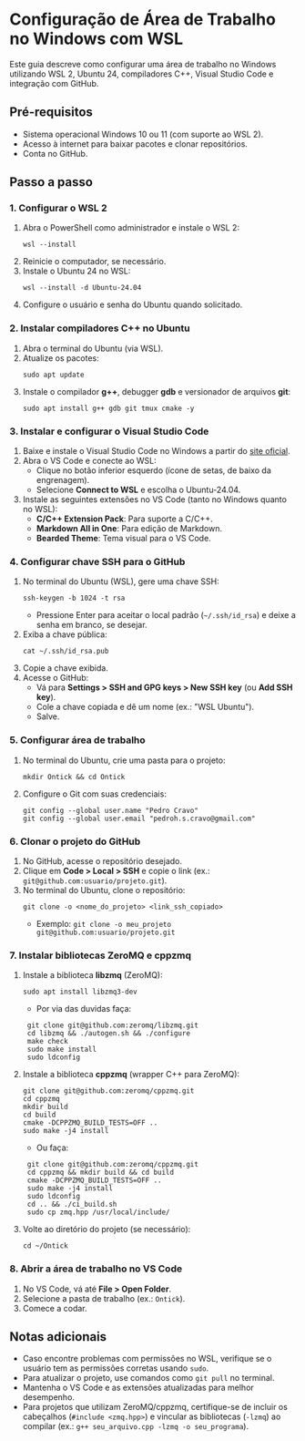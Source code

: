# Configuração de Área de Trabalho no Windows com WSL

Este guia descreve como configurar uma área de trabalho no Windows utilizando WSL 2, Ubuntu 24, compiladores C++, Visual Studio Code e integração com GitHub.

## Pré-requisitos
- Sistema operacional Windows 10 ou 11 (com suporte ao WSL 2).
- Acesso à internet para baixar pacotes e clonar repositórios.
- Conta no GitHub.

## Passo a passo

### 1. Configurar o WSL 2
1. Abra o PowerShell como administrador e instale o WSL 2:
   ```
   wsl --install
   ```
2. Reinicie o computador, se necessário.
3. Instale o Ubuntu 24 no WSL:
   ```
   wsl --install -d Ubuntu-24.04
   ```
4. Configure o usuário e senha do Ubuntu quando solicitado.

### 2. Instalar compiladores C++ no Ubuntu
1. Abra o terminal do Ubuntu (via WSL).
2. Atualize os pacotes:
   ```
   sudo apt update
   ```
3. Instale o compilador **g++**, debugger **gdb** e versionador de arquivos **git**:
   ```
   sudo apt install g++ gdb git tmux cmake -y
   ```

### 3. Instalar e configurar o Visual Studio Code
1. Baixe e instale o Visual Studio Code no Windows a partir do [site oficial](https://code.visualstudio.com/).
2. Abra o VS Code e conecte ao WSL:
   - Clique no botão inferior esquerdo (ícone de setas, de baixo da engrenagem).
   - Selecione **Connect to WSL** e escolha o Ubuntu-24.04.
3. Instale as seguintes extensões no VS Code (tanto no Windows quanto no WSL):
   - **C/C++ Extension Pack**: Para suporte a C/C++.
   - **Markdown All in One**: Para edição de Markdown.
   - **Bearded Theme**: Tema visual para o VS Code.

### 4. Configurar chave SSH para o GitHub
1. No terminal do Ubuntu (WSL), gere uma chave SSH:
   ```
   ssh-keygen -b 1024 -t rsa
   ```
   - Pressione Enter para aceitar o local padrão (`~/.ssh/id_rsa`) e deixe a senha em branco, se desejar.
2. Exiba a chave pública:
   ```
   cat ~/.ssh/id_rsa.pub
   ```
3. Copie a chave exibida.
4. Acesse o GitHub:
   - Vá para **Settings > SSH and GPG keys > New SSH key** (ou **Add SSH key**).
   - Cole a chave copiada e dê um nome (ex.: "WSL Ubuntu").
   - Salve.

### 5. Configurar área de trabalho
1. No terminal do Ubuntu, crie uma pasta para o projeto:
   ```
   mkdir Ontick && cd Ontick
   ```
2. Configure o Git com suas credenciais:
   ```
   git config --global user.name "Pedro Cravo"
   git config --global user.email "pedroh.s.cravo@gmail.com"
   ```

### 6. Clonar o projeto do GitHub
1. No GitHub, acesse o repositório desejado.
2. Clique em **Code > Local > SSH** e copie o link (ex.: `git@github.com:usuario/projeto.git`).
3. No terminal do Ubuntu, clone o repositório:
   ```
   git clone -o <nome_do_projeto> <link_ssh_copiado>
   ```
   - Exemplo: `git clone -o meu_projeto git@github.com:usuario/projeto.git`

### 7. Instalar bibliotecas ZeroMQ e cppzmq
1. Instale a biblioteca **libzmq** (ZeroMQ):
   ```
   sudo apt install libzmq3-dev
   ```
   - Por via das duvidas faça:
   ```
    git clone git@github.com:zeromq/libzmq.git
    cd libzmq && ./autogen.sh && ./configure
    make check
    sudo make install
    sudo ldconfig
    ```
   
2. Instale a biblioteca **cppzmq** (wrapper C++ para ZeroMQ):
   ```
   git clone git@github.com:zeromq/cppzmq.git
   cd cppzmq
   mkdir build
   cd build
   cmake -DCPPZMQ_BUILD_TESTS=OFF ..
   sudo make -j4 install
   ```
   - Ou faça:
   ```
    git clone git@github.com:zeromq/cppzmq.git
    cd cppzmq && mkdir build && cd build
    cmake -DCPPZMQ_BUILD_TESTS=OFF ..
    sudo make -j4 install
    sudo ldconfig
    cd .. && ./ci_build.sh
    sudo cp zmq.hpp /usr/local/include/
   ```
   
3. Volte ao diretório do projeto (se necessário):
   ```
   cd ~/Ontick
   ```

### 8. Abrir a área de trabalho no VS Code
1. No VS Code, vá até **File > Open Folder**.
2. Selecione a pasta de trabalho (ex.: `Ontick`).
3. Comece a codar.

## Notas adicionais
- Caso encontre problemas com permissões no WSL, verifique se o usuário tem as permissões corretas usando `sudo`.
- Para atualizar o projeto, use comandos como `git pull` no terminal.
- Mantenha o VS Code e as extensões atualizadas para melhor desempenho.
- Para projetos que utilizam ZeroMQ/cppzmq, certifique-se de incluir os cabeçalhos (`#include <zmq.hpp>`) e vincular as bibliotecas (`-lzmq`) ao compilar (ex.: `g++ seu_arquivo.cpp -lzmq -o seu_programa`).
